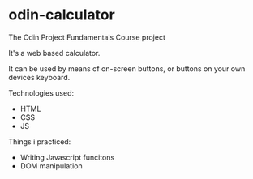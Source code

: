 # odin-calculator
The Odin Project Fundamentals Course project

It's a web based calculator.

It can be used by means of on-screen buttons, or buttons on your own devices keyboard.

Technologies used:
- HTML
- CSS
- JS

Things i practiced:
- Writing Javascript funcitons
- DOM manipulation